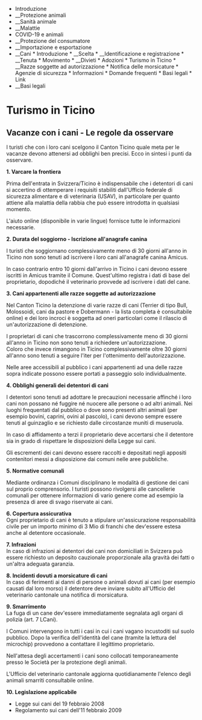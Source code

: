   * Introduzione
  *  __Protezione animali
  *  __Sanità animale
  *  __Malattie
  * COVID-19 e animali
  *  __Protezione del consumatore
  *  __Importazione e esportazione
  *  __Cani
    * Introduzione
    *  __Scelta
    *  __Identificazione e registrazione
    *  __Tenuta
    * Movimento
    *  __Divieti
    * Adozioni
    * Turismo in Ticino
    *  __Razze soggette ad autorizzazione
    * Notifica delle morsicature
    * Agenzie di sicurezza
    * Informazioni
    * Domande frequenti
    * Basi legali
    * Link
  *  __Basi legali

#  Turismo in Ticino

##  Vacanze con i cani - Le regole da osservare

I turisti che con i loro cani scelgono il Canton Ticino quale meta per le
vacanze devono attenersi ad obblighi ben precisi. Ecco in sintesi i punti da
osservare.

 **1\. Varcare la frontiera**

Prima dell'entrata in Svizzera/Ticino è indispensabile che i detentori di cani
si accertino di ottemperare i requisiti stabiliti dall'Ufficio federale di
sicurezza alimentare e di veterinaria (USAV), in particolare per quanto
attiene alla malattia della rabbia che può essere introdotta in qualsiasi
momento.

L'aiuto online (disponibile in varie lingue) fornisce tutte le informazioni
necessarie.

 **2\. Durata del soggiorno - Iscrizione all'anagrafe canina**

I turisti che soggiornano complessivamente meno di 30 giorni all'anno in
Ticino non sono tenuti ad iscrivere i loro cani all'anagrafe canina Amicus.

In caso contrario entro 10 giorni dall'arrivo in Ticino i cani devono essere
iscritti in Amicus tramite il Comune. Quest'ultimo registra i dati di base del
proprietario, dopodiché il veterinario provvede ad iscrivere i dati del cane.

 **3\. Cani appartenenti alle razze soggette ad autorizzazione**

Nel Canton Ticino la detenzione di varie razze di cani (Terrier di tipo Bull,
Molossoidi, cani da pastore e Dobermann - la lista completa è consultabile
online) e dei loro incroci è soggetta ad oneri particolari come il rilascio di
un'autorizzazione di detenzione.

I proprietari di cani che trascorrono complessivamente meno di 30 giorni
all'anno in Ticino non sono tenuti a richiedere un'autorizzazione.  
Coloro che invece rimangono in Ticino complessivamente oltre 30 giorni
all'anno sono tenuti a seguire l'iter per l'ottenimento dell'autorizzazione.

Nelle aree accessibili al pubblico i cani appartenenti ad una delle razze
sopra indicate possono essere portati a passeggio solo individualmente.

 **4\. Obblighi generali dei detentori di cani**

I detentori sono tenuti ad adottare le precauzioni necessarie affinché i loro
cani non possano né fuggire né nuocere alle persone o ad altri animali. Nei
luoghi frequentati dal pubblico o dove sono presenti altri animali (per
esempio bovini, caprini, ovini al pascolo), i cani devono sempre essere tenuti
al guinzaglio e se richiesto dalle circostanze muniti di museruola.

In caso di affidamento a terzi il proprietario deve accertarsi che il
detentore sia in grado di rispettare le disposizioni della Legge sui cani.

Gli escrementi dei cani devono essere raccolti e depositati negli appositi
contenitori messi a disposizione dai comuni nelle aree pubbliche.

 **5\. Normative comunali**

Mediante ordinanza i Comuni disciplinano le modalità di gestione dei cani sul
proprio comprensorio. I turisti possono rivolgersi alle cancellerie comunali
per ottenere informazioni di vario genere come ad esempio la presenza di aree
di svago riservate ai cani.

 **6\. Copertura assicurativa**  
Ogni proprietario di cani è tenuto a stipulare un'assicurazione responsabilità
civile per un importo minimo di 3 Mio di franchi che dev'essere estesa anche
al detentore occasionale.

 **7\. Infrazioni**  
In caso di infrazioni ai detentori dei cani non domiciliati in Svizzera può
essere richiesto un deposito cauzionale proporzionale alla gravità dei fatti o
un'altra adeguata garanzia.

 **8\. Incidenti dovuti a morsicature di cani**  
In caso di ferimenti ai danni di persone o animali dovuti ai cani (per esempio
causati dal loro morso) il detentore deve inviare subito all'Ufficio del
veterinario cantonale una notifica di morsicatura.

 **9\. Smarrimento**  
La fuga di un cane dev'essere immediatamente segnalata agli organi di polizia
(art. 7 LCani).

I Comuni intervengono in tutti i casi in cui i cani vagano incustoditi sul
suolo pubblico. Dopo la verifica dell'identità del cane (tramite la lettura
del microchip) provvedono a contattare il legittimo proprietario.

Nell'attesa degli accertamenti i cani sono collocati temporaneamente presso le
Società per la protezione degli animali.

L'Ufficio del veterinario cantonale aggiorna quotidianamente l'elenco degli
animali smarriti consultabile online.

 **10\. Legislazione applicabile**

  * Legge sui cani del 19 febbraio 2008
  * Regolamento sui cani dell'11 febbraio 2009

